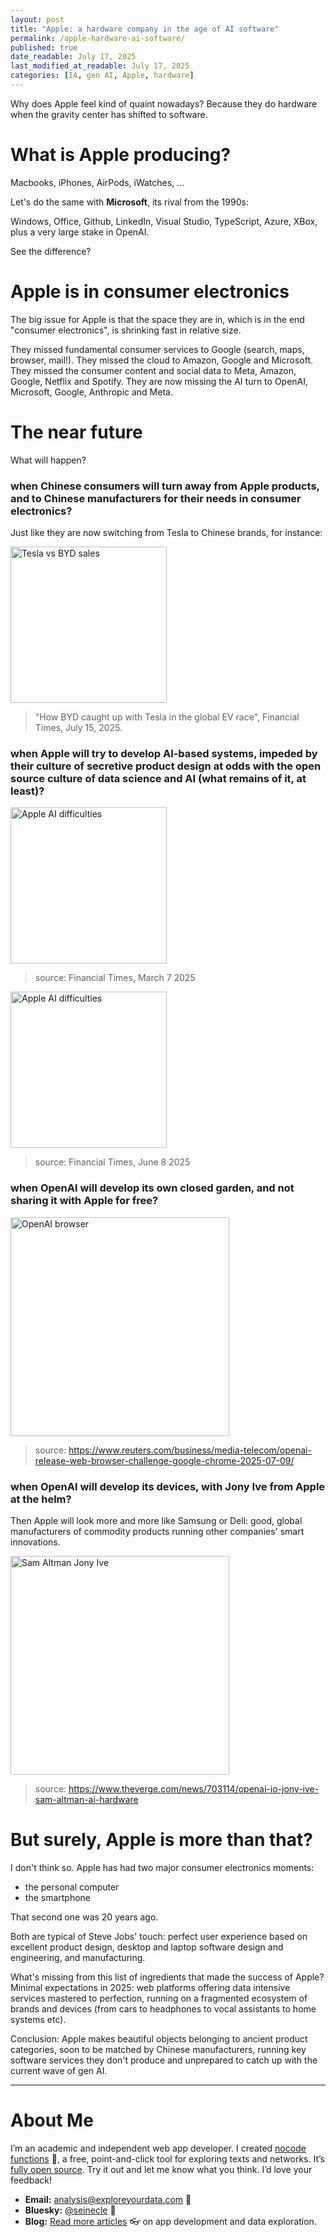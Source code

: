 ```yaml
---
layout: post
title: "Apple: a hardware company in the age of AI software"
permalink: /apple-hardware-ai-software/
published: true
date_readable: July 17, 2025
last_modified_at_readable: July 17, 2025
categories: [IA, gen AI, Apple, hardware]
---
```

Why does Apple feel kind of quaint nowadays? Because they do hardware when the gravity center has shifted to software.

# What is Apple producing?

Macbooks, iPhones, AirPods, iWatches, ... 

Let's do the same with **Microsoft**, its rival from the 1990s:

Windows, Office, Github, LinkedIn, Visual Studio, TypeScript, Azure, XBox, plus a very large stake in OpenAI.

See the difference?

# Apple is in consumer electronics

The big issue for Apple is that the space they are in, which is in the end "consumer electronics", is shrinking fast in relative size.

They missed fundamental consumer services to Google (search, maps, browser, mail!). They missed the cloud to Amazon, Google and Microsoft. They missed the consumer content and social data to Meta, Amazon, Google, Netflix and Spotify. They are now missing the AI turn to OpenAI, Microsoft, Google, Anthropic and Meta.

# The near future

What will happen?

### when Chinese consumers will turn away from Apple products, and to Chinese manufacturers for their needs in consumer electronics?

Just like they are now switching from Tesla to Chinese brands, for instance:

<img width="250" alt="Tesla vs BYD sales" src="https://github.com/user-attachments/assets/a66aaf4c-bffd-4c66-bcf2-531db86f8ad3" />

> "How BYD caught up with Tesla in the global EV race", Financial Times, July 15, 2025.

### when Apple will try to develop AI-based systems, impeded by their culture of secretive product design at odds with the open source culture of data science and AI (what remains of it, at least)?
  
  <img width="250" alt="Apple AI difficulties" src="https://github.com/user-attachments/assets/cacec0a0-0a91-4471-8bf7-7cab5db49f32" />

> source: Financial Times, March 7 2025

  <img width="250" alt="Apple AI difficulties" src="https://github.com/user-attachments/assets/ae0d34db-b040-4632-b28a-3f7d9878a580" />

> source: Financial Times, June 8 2025

### when OpenAI will develop its own closed garden, and not sharing it with Apple for free?
<img width="350"  alt="OpenAI browser" src="https://github.com/user-attachments/assets/064897c8-015e-4036-b1c8-0b78d0eb7767" />

> source: https://www.reuters.com/business/media-telecom/openai-release-web-browser-challenge-google-chrome-2025-07-09/

### when OpenAI will develop its devices, with Jony Ive from Apple at the helm?
Then Apple will look more and more like Samsung or Dell: good, global manufacturers of commodity products running other companies' smart innovations.

<img width="350" alt="Sam Altman Jony Ive" src="https://github.com/user-attachments/assets/d57348eb-6d85-4034-88fd-d9ad201c9914" />

> source: https://www.theverge.com/news/703114/openai-io-jony-ive-sam-altman-ai-hardware

# But surely, Apple is more than that?

I don't think so. Apple has had two major consumer electronics moments:

- the personal computer
- the smartphone

That second one was 20 years ago.

Both are typical of Steve Jobs' touch: perfect user experience based on excellent product design, desktop and laptop software design and engineering, and manufacturing.

What's missing from this list of ingredients that made the success of Apple? Minimal expectations in 2025: web platforms offering data intensive services mastered to perfection, running on a fragmented ecosystem of brands and devices (from cars to headphones to vocal assistants to home systems etc).

Conclusion: Apple makes beautiful objects belonging to ancient product categories, soon to be matched by Chinese manufacturers, running key software services they don't produce and unprepared to catch up with the current wave of gen AI.

---

# About Me
I’m an academic and independent web app developer. I created [nocode functions](https://nocodefunctions.com) 🔎, a free, point-and-click tool for exploring texts and networks. It’s [fully open source](https://github.com/seinecle/nocodefunctions). Try it out and let me know what you think. I’d love your feedback!

- **Email:** [analysis@exploreyourdata.com](mailto:analysis@exploreyourdata.com) 📧  
- **Bluesky:** [@seinecle](https://bsky.app/profile/seinecle.bsky.social) 📱  
- **Blog:** [Read more articles](https://nocodefunctions.com/blog) 👓 on app development and data exploration.
